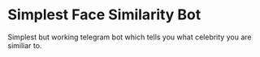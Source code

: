 # Simplest Face Similarity Bot

Simplest but working telegram bot which tells you what celebrity you are similiar to.
